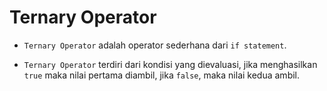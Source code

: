 # Ternary Operator

- `Ternary Operator` adalah operator sederhana dari `if statement`.

- `Ternary Operator` terdiri dari kondisi yang dievaluasi, jika menghasilkan `true` maka nilai pertama diambil, jika `false`, maka nilai kedua ambil.

```java

```
